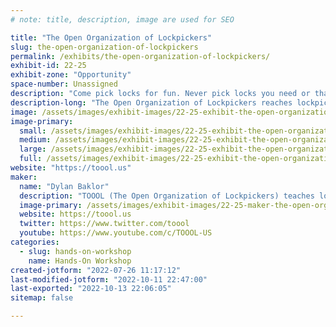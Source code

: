 ```yaml
---
# note: title, description, image are used for SEO

title: "The Open Organization of Lockpickers"
slug: the-open-organization-of-lockpickers
permalink: /exhibits/the-open-organization-of-lockpickers/
exhibit-id: 22-25
exhibit-zone: "Opportunity"
space-number: Unassigned
description: "Come pick locks for fun. Never pick locks you need or that you do not own. But we will have plenty."
description-long: "The Open Organization of Lockpickers reaches lockpicking for fun. There is a lot to learn about technique and mechanics. Come learn and play."
image: /assets/images/exhibit-images/22-25-exhibit-the-open-organization-of-lockpickers-43-toool-logo-large-5476-large.png
image-primary: 
  small: /assets/images/exhibit-images/22-25-exhibit-the-open-organization-of-lockpickers-43-toool-logo-large-5476-small.png
  medium: /assets/images/exhibit-images/22-25-exhibit-the-open-organization-of-lockpickers-43-toool-logo-large-5476-medium.png
  large: /assets/images/exhibit-images/22-25-exhibit-the-open-organization-of-lockpickers-43-toool-logo-large-5476-large.png
  full: /assets/images/exhibit-images/22-25-exhibit-the-open-organization-of-lockpickers-43-toool-logo-large-5476-full.png
website: "https://toool.us"
maker: 
  name: "Dylan Baklor"
  description: "TOOOL (The Open Organization of Lockpickers) teaches lockpicking to curious minds."
  image-primary: /assets/images/exhibit-images/22-25-maker-the-open-organization-of-lockpickers-toool-logo-large-medium.png
  website: https://toool.us
  twitter: https://www.twitter.com/toool
  youtube: https://www.youtube.com/c/TOOOL-US
categories: 
  - slug: hands-on-workshop
    name: Hands-On Workshop
created-jotform: "2022-07-26 11:17:12"
last-modified-jotform: "2022-10-11 22:47:00"
last-exported: "2022-10-13 22:06:05"
sitemap: false

---
```

